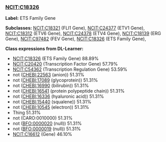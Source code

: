 
### [NCIT:C18326](http://purl.obolibrary.org/obo/NCIT_C18326)
**Label:** ETS Family Gene

**Subclasses:** [NCIT:C18321](http://purl.obolibrary.org/obo/NCIT_C18321) (FLI1 Gene), [NCIT:C24377](http://purl.obolibrary.org/obo/NCIT_C24377) (ETV1 Gene), [NCIT:C18312](http://purl.obolibrary.org/obo/NCIT_C18312) (ETV6 Gene), [NCIT:C24378](http://purl.obolibrary.org/obo/NCIT_C24378) (ETV4 Gene), [NCIT:C18139](http://purl.obolibrary.org/obo/NCIT_C18139) (ERG Gene), [NCIT:C97482](http://purl.obolibrary.org/obo/NCIT_C97482) (FEV Gene), [NCIT:C18326](http://purl.obolibrary.org/obo/NCIT_C18326) (ETS Family Gene), 

**Class expressions from DL-Learner:**

- [NCIT:C18326](http://purl.obolibrary.org/obo/NCIT_C18326) (ETS Family Gene) 88.89%
- [NCIT:C20420](http://purl.obolibrary.org/obo/NCIT_C20420) (Transcription Factor Gene) 57.79%
- [NCIT:C54362](http://purl.obolibrary.org/obo/NCIT_C54362) (Transcription Regulation Gene) 53.59%
- not ([CHEBI:22563](http://purl.obolibrary.org/obo/CHEBI_22563) (anion)) 51.31%
- not ([CHEBI:17089](http://purl.obolibrary.org/obo/CHEBI_17089) (glycoprotein)) 51.31%
- not ([CHEBI:16990](http://purl.obolibrary.org/obo/CHEBI_16990) (bilirubin)) 51.31%
- not ([CHEBI:16541](http://purl.obolibrary.org/obo/CHEBI_16541) (protein polypeptide chain)) 51.31%
- not ([CHEBI:16336](http://purl.obolibrary.org/obo/CHEBI_16336) (hyaluronic acid)) 51.31%
- not ([CHEBI:15440](http://purl.obolibrary.org/obo/CHEBI_15440) (squalene)) 51.31%
- not ([CHEBI:10545](http://purl.obolibrary.org/obo/CHEBI_10545) (electron)) 51.31%
- Thing 51.31%
- not (CARO:0010000) 51.31%
- not ([BFO:0000020](http://purl.obolibrary.org/obo/BFO_0000020) (null)) 51.31%
- not ([BFO:0000019](http://purl.obolibrary.org/obo/BFO_0000019) (null)) 51.31%
- [NCIT:C16612](http://purl.obolibrary.org/obo/NCIT_C16612) (Gene) 46.10%



